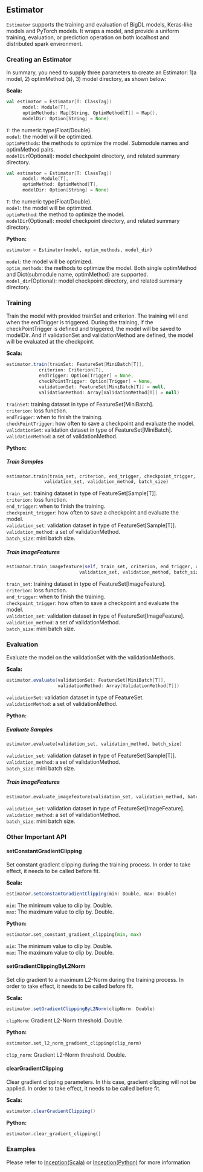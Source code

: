 ## Estimator


`Estimator` supports the training and evaluation of BigDL models, Keras-like models and PyTorch models. It wraps a model, and provide a uniform training, evaluation, or prediction operation on both localhost and distributed spark environment.


### Creating an Estimator

In summary, you need to supply three parameters to create an Estimator: 1)a model, 2) optimMethod
(s), 3) model directory, as shown below:

**Scala:**

```scala
val estimator = Estimator[T: ClassTag](
      model: Module[T], 
      optimMethods: Map[String, OptimMethod[T]] = Map(), 
      modelDir: Option[String] = None)
```

`T`: the numeric type(Float/Double).  
`model`: the model will be optimized.  
`optimMethods`: the methods to optimize the model. Submodule names and optimMethod pairs.  
`modelDir`(Optional): model checkpoint directory, and related summary directory.

```scala
val estimator = Estimator[T: ClassTag](
      model: Module[T],
      optimMethod: OptimMethod[T],
      modelDir: Option[String] = None)

```

`T`: the numeric type(Float/Double).  
`model`: the model will be optimized.  
`optimMethod`: the method to optimize the model.  
`modelDir`(Optional): model checkpoint directory, and related summary directory.

**Python:**

```python
estimator = Estimator(model, optim_methods, model_dir)

```

`model`: the model will be optimized.  
`optim_methods`: the methods to optimize the model. Both single optimMethod and Dict(submodule 
name, optimMethod) are supported.  
`model_dir`(Optional): model checkpoint directory, and related summary directory.

### Training
Train the model with provided trainSet and criterion. The training will end when the endTrigger is 
triggered. During the training, if the checkPointTrigger is defined and triggered, the model will be saved to modelDir. And if validationSet and validationMethod are defined, the model will be evaluated at the checkpoint.

**Scala:**
```scala
estimator.train(trainSet: FeatureSet[MiniBatch[T]],
            criterion: Criterion[T],
            endTrigger: Option[Trigger] = None,
            checkPointTrigger: Option[Trigger] = None,
            validationSet: FeatureSet[MiniBatch[T]] = null,
            validationMethod: Array[ValidationMethod[T]] = null)
```

`trainSet`: training dataset in type of FeatureSet[MiniBatch].  
`criterion`: loss function.  
`endTrigger`: when to finish the training.  
`checkPointTrigger`: how often to save a checkpoint and evaluate the model.  
`validationSet`: validation dataset in type of FeatureSet[MiniBatch].  
`validationMethod`: a set of validationMethod.

**Python:**
##### Train Samples
```python
estimator.train(train_set, criterion, end_trigger, checkpoint_trigger,
              validation_set, validation_method, batch_size)
```
`train_set`: training dataset in type of FeatureSet[Sample[T]].  
`criterion`: loss function.  
`end_trigger`: when to finish the training.  
`checkpoint_trigger`: how often to save a checkpoint and evaluate the model.  
`validation_set`: validation dataset in type of FeatureSet[Sample[T]].  
`validation_method`: a set of validationMethod.  
`batch_size`: mini batch size.


##### Train ImageFeatures
```python
estimator.train_imagefeature(self, train_set, criterion, end_trigger, checkpoint_trigger,
                           validation_set, validation_method, batch_size)
```
`train_set`: training dataset in type of FeatureSet[ImageFeature].  
`criterion`: loss function.  
`end_trigger`: when to finish the training.  
`checkpoint_trigger`: how often to save a checkpoint and evaluate the model.  
`validation_set`: validation dataset in type of FeatureSet[ImageFeature].  
`validation_method`: a set of validationMethod.  
`batch_size`: mini batch size.


### Evaluation
Evaluate the model on the validationSet with the validationMethods.

**Scala:**
```scala
estimator.evaluate(validationSet: FeatureSet[MiniBatch[T]],
                   validationMethod: Array[ValidationMethod[T]])
```
`validationSet`: validation dataset in type of FeatureSet.  
`validationMethod`: a set of validationMethod.

**Python:**
##### Evaluate Samples
```python
estimator.evaluate(validation_set, validation_method, batch_size)
```
`validation_set`: validation dataset in type of FeatureSet[Sample[T]].  
`validation_method`: a set of validationMethod.  
`batch_size`: mini batch size.

##### Train ImageFeatures
```python
estimator.evaluate_imagefeature(validation_set, validation_method, batch_size)
```
`validation_set`: validation dataset in type of FeatureSet[ImageFeature].  
`validation_method`: a set of validationMethod.  
`batch_size`: mini batch size.

### Other Important API

#### setConstantGradientClipping
Set constant gradient clipping during the training process. In order to take effect, it needs to 
be called before fit.

**Scala:**
```scala
estimator.setConstantGradientClipping(min: Double, max: Double)
```
`min`: The minimum value to clip by. Double.  
`max`: The maximum value to clip by. Double.

**Python:**
```python
estimator.set_constant_gradient_clipping(min, max)
```
`min`: The minimum value to clip by. Double.  
`max`: The maximum value to clip by. Double.

#### setGradientClippingByL2Norm
Set clip gradient to a maximum L2-Norm during the training process. In order to take effect, it 
needs to be called before fit.

**Scala:**
```scala
estimator.setGradientClippingByL2Norm(clipNorm: Double)
```
`clipNorm`: Gradient L2-Norm threshold. Double.

**Python:**
```python
estimator.set_l2_norm_gradient_clipping(clip_norm)
```
`clip_norm`: Gradient L2-Norm threshold. Double.

#### clearGradientClipping 
Clear gradient clipping parameters. In this case, gradient clipping will not be applied. In order
 to take effect, it needs to be called before fit.
 
 **Scala:**
 ```scala
 estimator.clearGradientClipping()
 ```
 
 **Python:**
 ```python
estimator.clear_gradient_clipping()
```

### Examples
Please refer to [Inception(Scala)](https://github.com/intel-analytics/analytics-zoo/blob/master/zoo/src/main/scala/com/intel/analytics/zoo/examples/inception/Train.scala) or [Inception(Python)](https://github.com/intel-analytics/analytics-zoo/blob/master/pyzoo/zoo/examples/inception/inception.py) for 
more information

